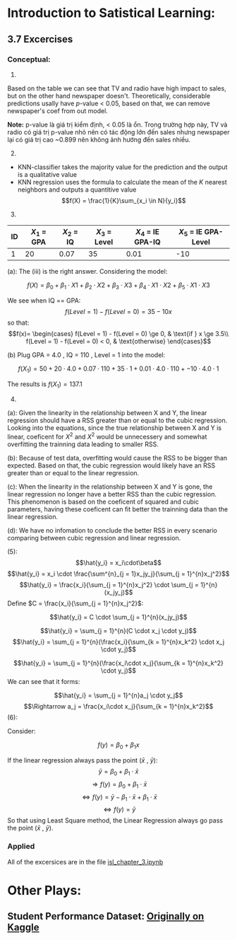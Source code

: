 # Introduction to Satistical Learning:

## 3.7 Excercises
### Conceptual:

1.

Based on the table we can see that TV and radio have high impact to sales, but on the other hand newspaper doesn't. Theoretically, considerable predictions usally have $p$-value < 0.05, based on that, we can remove newspaper's coef from out model.

**Note:** p-value là giá trị kiểm định, < 0.05 là ổn. Trong trường hợp này, TV và radio có giá trị p-value nhỏ nên có tác động lớn đến sales nhưng newspaper lại có giá trị cao ~0.899 nên không ảnh hướng đến sales nhiều.

2.
- KNN-classifier takes the majority value for the prediction and the output is a qualitative value 
- KNN regression uses the formula to calculate the mean of the $K$ nearest neighbors and outputs a quantitive value 
$$f(X) = \frac{1}{K}\sum_{x_i \in N}{y_i}$$
3.

| ID  | $X_1$ = GPA | $X_2$ = IQ | $X_3$ = Level | $X_4$ = IE GPA-IQ | $X_5$ = IE GPA-Level |
| --- | ----------- | ---------- | ------------- | ----------------- | -------------------- |
| 1   | 20          | 0.07       | 35            | 0.01              | -10                  |

(a): The (iii) is the right answer. Considering the model:

$$f(X) = \beta_0 + \beta_1 \cdot X1 +\beta_2 \cdot X2 + \beta_3 \cdot X3 + \beta_4 \cdot X1 \cdot X2 + \beta_5 \cdot X1 \cdot X3$$

We see when IQ == GPA:
$$f(Level = 1) - f(Level = 0) = 35 - 10x$$
so that:
$$f(x)= \begin{cases} f(Level = 1) - f(Level = 0) \ge 0, & \text{if } x \ge 3.5\\ f(Level = 1) - f(Level = 0) < 0, & \text{otherwise} \end{cases}$$

(b) Plug GPA = 4.0 , IQ = 110 , Level = 1 into the model:

$$f(X_1) = 50 + 20 \cdot 4.0 +0.07 \cdot 110 + 35 \cdot 1 + 0.01 \cdot 4.0 \cdot 110 + -10 \cdot 4.0 \cdot 1$$

The results is $f(X_1) = 137.1$

4.

(a): Given the linearity in the relationship between X and Y, the linear regression should have a RSS greater than or equal to the cubic regression. Looking into the equations, since the true relationship between X and Y is linear, coeficent for $X^2$ and $X^2$ would be unnecessery and somewhat overfitting the trainning data leading to smaller RSS.

(b): Because of test data, overfitting would cause the RSS to be bigger than expected. Based on that, the cubic regression would likely have an RSS greater than or equal to the linear regression. 

(c): When the linearity in the relationship between X and Y is gone, the linear regression no longer have a better RSS than the cubic regression. This phenomenon is based on the coeficent of squared and cubic parameters, having these coeficent can fit better the trainning data than the linear regression.

(d): We have no infomation to conclude the better RSS in every scenario comparing between cubic regression and linear regression.

(5):
$$\hat{y_i} = x_i\cdot\beta$$
$$\hat{y_i} = x_i \cdot \frac{\sum^{n}_{j = 1}x_jy_j}{\sum_{j = 1}^{n}x_j^2}$$
$$\hat{y_i} = \frac{x_i}{\sum_{j = 1}^{n}x_j^2} \cdot \sum_{j = 1}^{n}(x_jy_j)$$
Define $C = \frac{x_i}{\sum_{j = 1}^{n}x_j^2}$:

$$\hat{y_i} = C \cdot \sum_{j = 1}^{n}(x_jy_j)$$

$$\hat{y_i} = \sum_{j = 1}^{n}(C \cdot x_j \cdot y_j)$$
$$\hat{y_i} = \sum_{j = 1}^{n}(\frac{x_i}{\sum_{k = 1}^{n}x_k^2} \cdot x_j \cdot y_j)$$

$$\hat{y_i} = \sum_{j = 1}^{n}(\frac{x_i\cdot x_j}{\sum_{k = 1}^{n}x_k^2} \cdot y_j)$$
We can see that it forms:

$$\hat{y_i} = \sum_{j = 1}^{n}a_j \cdot y_j$$
$$\Rightarrow a_j = \frac{x_i\cdot x_j}{\sum_{k = 1}^{n}x_k^2}$$
(6):

Consider:

$$f(y) = \beta_0 + \beta_1x$$

If the linear regression always pass the point ($\bar{x}$ , $\bar{y}$):
$$\bar{y} = \beta_0 + \beta_1 \cdot \bar{x}$$
$$\Rightarrow f(y) = \beta_0 + \beta_1 \cdot \bar{x}$$
$$\Leftrightarrow f(y) = \bar{y} - \beta_1 \cdot\bar{x} + \beta_1 \cdot\bar{x}$$
$$\Leftrightarrow f(y) = \bar{y}$$
So that using Least Square method, the Linear Regression always go pass the point ($\bar{x}$ , $\bar{y}$).

### Applied

All of the excersices are in the file [isl_chapter_3.ipynb](./isl_chapter_3.ipynb)

# Other Plays:

## Student Performance Dataset: [Originally on Kaggle](https://www.kaggle.com/datasets/nikhil7280/student-performance-multiple-linear-regression/data?select=Student_Performance.csv)